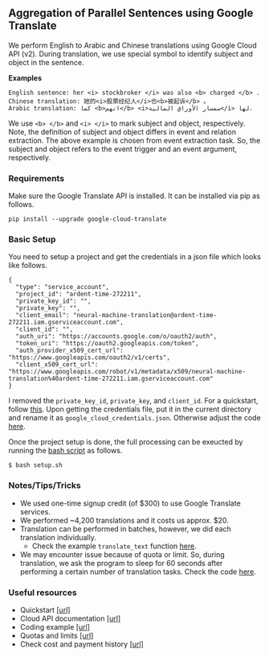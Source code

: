 ## Aggregation of Parallel Sentences using Google Translate

We perform English to Arabic and Chinese translations using Google Cloud API (v2). During translation, we use special symbol to identify subject and object in the sentence.

**Examples**

```
English sentence: her <i> stockbroker </i> was also <b> charged </b> .
Chinese translation: 她的<i>股票经纪人</i>也<b>被起诉</b> 。
Arabic translation: كما <b>اتهم</b> <i>سمسار الأوراق المالية</i> لها.
```

We use `<b> </b>` and `<i> </i>` to mark subject and object, respectively. Note, the definition of subject and object differs in event and relation extraction. The above example is chosen from event extraction task. So, the subject and object refers to the event trigger and an event argument, respectively.


### Requirements

Make sure the Google Translate API is installed. It can be installed via pip as follows.

```
pip install --upgrade google-cloud-translate
```

### Basic Setup

You need to setup a project and get the credentials in a json file which looks like follows.

```
{
  "type": "service_account",
  "project_id": "ardent-time-272211",
  "private_key_id": "",
  "private_key": "",
  "client_email": "neural-machine-translation@ardent-time-272211.iam.gserviceaccount.com",
  "client_id": "",
  "auth_uri": "https://accounts.google.com/o/oauth2/auth",
  "token_uri": "https://oauth2.googleapis.com/token",
  "auth_provider_x509_cert_url": "https://www.googleapis.com/oauth2/v1/certs",
  "client_x509_cert_url": "https://www.googleapis.com/robot/v1/metadata/x509/neural-machine-translation%40ardent-time-272211.iam.gserviceaccount.com"
}
```

I removed the `private_key_id`, `private_key`, and `client_id`. For a quickstart, follow [this](https://cloud.google.com/translate/docs/basic/setup-basic). Upon getting the credentials file, put it in the current directory and rename it as `google_cloud_credentials.json`. Otherwise adjust the code [here](https://github.com/wasiahmad/GATE/blob/main/data/GoogleTrans/translate.py#L12).

Once the project setup is done, the full processing can be exeucted by running the [bash script](https://github.com/wasiahmad/GATE/blob/main//data/GoogleTrans/setup.sh) as follows.

```
$ bash setup.sh
```


### Notes/Tips/Tricks

- We used one-time signup credit (of $300) to use Google Translate services.
- We performed ~4,200 translations and it costs us approx. $20.
- Translation can be performed in batches, however, we did each translation individually.
  - Check the example `translate_text` function [here](https://github.com/googleapis/python-translate/blob/master/samples/snippets/snippets.py#L104).
- We may encounter issue because of quota or limit. So, during translation, we ask the program to sleep for 60 seconds after performing a certain number of translation tasks. Check the code [here](https://github.com/wasiahmad/GATE/blob/main/data/GoogleTrans/translate.py#L46).


### Useful resources

- Quickstart [[url]](https://cloud.google.com/translate/docs/basic/setup-basic)
- Cloud API documentation [[url]](https://googleapis.dev/python/translation/latest/index.html)
- Coding example [[url]](https://cloud.google.com/translate/docs/basic/translating-text#translating_text)
- Quotas and limits [[url]](https://cloud.google.com/translate/quotas)
- Check cost and payment history [[url]](https://cloud.google.com/billing/docs/how-to/view-history)


